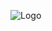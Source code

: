 ![Logo](https://github.com/MlesPointMart/MPM/assets/155387821/8095c92a-dc3a-4cce-a3bd-876a8fcaf26d)
